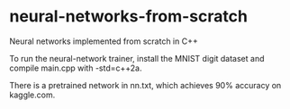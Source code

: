 # neural-networks-from-scratch
Neural networks implemented from scratch in C++

To run the neural-network trainer, install the MNIST digit dataset and compile main.cpp with -std=c++2a.

There is a pretrained network in nn.txt, which achieves 90% accuracy on kaggle.com.
